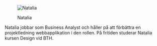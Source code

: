 <div class="author-byline">
<figure class="figure left">
<!-- <a href="https://secure.gravatar.com/avatar/7af4a794871988f05b4a2da69d1456bd"><img src="https://secure.gravatar.com/avatar/7af4a794871988f05b4a2da69d1456bd" alt="Natalia"> -->
<img src="https://secure.gravatar.com/avatar/7af4a794871988f05b4a2da69d1456bd" alt="Natalia">

<figcaption>
<p>Natalia</p>
</figcaption>
</figure>
<p>Natalia jobbar som Business Analyst och håller på att förbättra en projektledning webbapplikation i den rollen. På fritiden studerar Natalia kursen Design vid BTH.</p>
</div>
